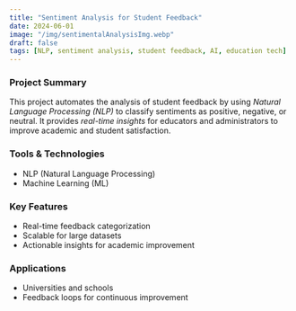 ```yaml
---
title: "Sentiment Analysis for Student Feedback"
date: 2024-06-01
image: "/img/sentimentalAnalysisImg.webp"
draft: false
tags: [NLP, sentiment analysis, student feedback, AI, education tech]
---
```


### Project Summary

This project automates the analysis of student feedback by using *Natural Language Processing (NLP)* to classify sentiments as positive, negative, or neutral. It provides *real-time insights* for educators and administrators to improve academic and student satisfaction.

### Tools & Technologies

- NLP (Natural Language Processing)
- Machine Learning (ML)


### Key Features

- Real-time feedback categorization
- Scalable for large datasets
- Actionable insights for academic improvement

### Applications

- Universities and schools
- Feedback loops for continuous improvement
